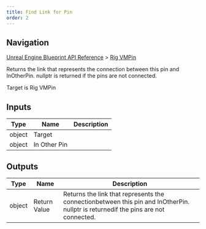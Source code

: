 ```yaml
---
title: Find Link for Pin
order: 2
---
```

## Navigation

[Unreal Engine Blueprint API Reference](https://dev.epicgames.com/documentation/en-us/unreal-engine/BlueprintAPI) > [Rig VMPin](https://dev.epicgames.com/documentation/en-us/unreal-engine/BlueprintAPI/RigVMPin)

Returns the link that represents the connection
between this pin and InOtherPin. nullptr is returned
if the pins are not connected.

Target is Rig VMPin

## Inputs

| Type | Name | Description |
| --- | --- | --- |
| object | Target |  |
| object | In Other Pin |  |

## Outputs

| Type | Name | Description |
| --- | --- | --- |
| object | Return Value | Returns the link that represents the connectionbetween this pin and InOtherPin. nullptr is returnedif the pins are not connected. |
